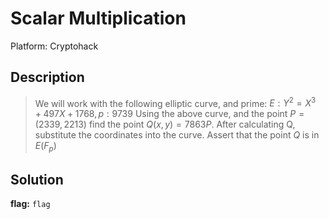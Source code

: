 # Scalar Multiplication

Platform: Cryptohack

## Description

> We will work with the following elliptic curve, and prime: $E: Y^{2}=X^{3}+497X+1768, p:9739$
> Using the above curve, and the point $P = (2339, 2213)$ find the point $Q(x,y) = 7863 P$.
> After calculating Q, substitute the coordinates into the curve. Assert that the point $Q$ is in $E(F_{p})$

## Solution

<!-- This code section is a work in progress - TODO: Update with the solucion -->

**flag:** `flag`
